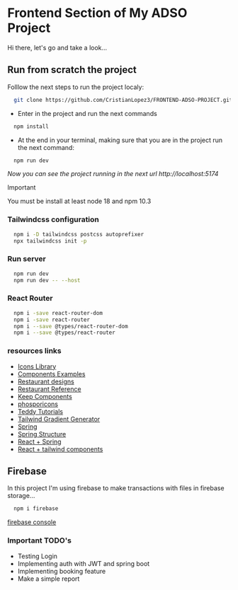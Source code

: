 # Frontend Section of My ADSO Project

Hi there, let's go and take a look...


## Run from scratch the project 

Folllow the next steps to run the project localy:

```sh
  git clone https://github.com/CristianLopez3/FRONTEND-ADSO-PROJECT.git
```
* Enter in the project and run the next commands

```sh
  npm install 
```

* At the end in your terminal, making sure that you are in the project run the next command:

```sh
  npm run dev
```

*Now you can see the project running in the next url http://localhost:5174*

>[!IMPORTANT]
> You must be install at least node 18 and npm 10.3

### Tailwindcss configuration
```sh
  npm i -D tailwindcss postcss autoprefixer
  npx tailwindcss init -p
```

### Run server

```sh
  npm run dev
  npm run dev -- --host
```

### React Router

```sh
  npm i -save react-router-dom
  npm i -save react-router
  npm i --save @types/react-router-dom
  npm i --save @types/react-router
```

### resources links

* [Icons Library](https://www.figma.com/file/UkuS2YG7c56R5h9tlyWGEn/20%2C000%2B-Ultimate-Icon-Library-(Community)?type=design&mode=design&t=wNS2JETNUD3BoIn0-0)
* [Components Examples](https://merakiui.com/components)
* [Restaurant designs](https://dribbble.com/shots/18979770-Restaurant-Website)
* [Restaurant Reference](https://the1894lodge.com/)
* [Keep Components](https://react.keepdesign.io/docs/getting-started/Introduction)
* [phosporicons](https://phosphoricons.com/)
* [Teddy Tutorials](https://www.youtube.com/watch?v=ZEB3VCbXQHA&ab_channel=TeddySmith)
* [Tailwind Gradient Generator](https://tailwindcomponents.com/gradient-generator/)
* [Spring](https://spring.io/guides/tutorials/react-and-spring-data-rest)
* [Spring Structure](https://docs.spring.io/spring-boot/docs/current/reference/html/using.html#using.structuring-your-code)
* [React + Spring](https://www.youtube.com/watch?v=mgbEz23qZP0&list=PLZdfbI_OZWAMvhSl32tFcD6M9x_Pqtkwb)
* [React + tailwind components](https://tw-elements.com/docs/standard/components/cards/)


## Firebase

In this project I'm using firebase to make transactions with files in firebase storage...

```sh
  npm i firebase
```

[firebase console](https://console.firebase.google.com/project/menueasy-f7860/storage/menueasy-f7860.appspot.com/files?fb_utm_campaign=latam-CO-all-es-dr-SKWS-all-all-trial-b-dr-1707800-LUAC0020206&fb_utm_content=text-ad-none-any-DEV_c-CRE_654650680938-ADGP_Hybrid%20%7C%20SKWS%20-%20BRO%20%7C%20Txt_Compute-Firebase-KWID_43700076085059655-kwd-308670941208&fb_utm_medium=cpc&fb_utm_source=google&fb_utm_term=KW_firebase-ST_Firebase)

### Important TODO's

* Testing Login
* Implementing auth with JWT and spring boot
* Implementing booking feature
* Make a simple report